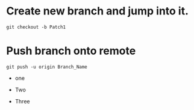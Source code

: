 # Create new branch and jump into it.
`git checkout -b Patch1`
# Push branch onto remote
`git push -u origin Branch_Name`
- one
* Two

+ Three
